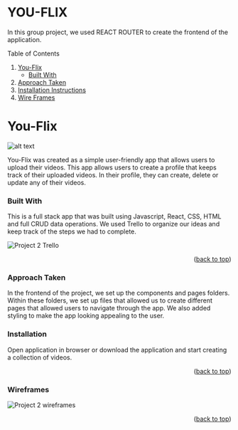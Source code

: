 # YOU-FLIX

In this group project, we used REACT ROUTER to create the frontend of the application. 


<!--Table of Contents-->
Table of Contents
<ol>
  <li>
    <a href= "#You-Flix">You-Flix </a>
    <ul>
      <li><a href="#Built-with"> Built With</a></li>
    </ul>
    </li>
    <li>
      <a href="#approach-taken">Approach Taken</a>

  <li><a href="#installation-instructions">Installation Instructions</a></li>
<li><a href="#wire-frames">Wire Frames</a></li>       

</ol>

<!--About the Project-->
# You-Flix
![alt text](https://.jpg)

You-Flix was created as a simple user-friendly app that allows users to upload their videos. This app allows users to create a profile that keeps track of their uploaded videos. In their profile, they can create, delete or update any of their videos.

### Built With
This is a full stack app that was built using Javascript, React, CSS, HTML and full CRUD data operations. We used Trello to organize our ideas and keep track of the steps we had to complete.

![**Project 2 Trello**](images/trello.jpeg)

<p align="right">(<a href="#top">back to top</a>)</p>

### Approach Taken
In the frontend of the project, we set up the components and pages folders. Within these folders, we set up files that allowed us to create different pages that allowed users to navigate through the app. We also added styling to make the app looking appealing to the user. 

### Installation 
Open application in browser or download the application and start creating a collection of videos.

<p align="right">(<a href="#top">back to top</a>)</p>



### Wireframes
![**Project 2 wireframes**](.jpeg)


<p align="right">(<a href="#top">back to top</a>)</p>



